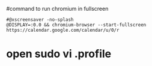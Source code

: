 #command to run chromium in fullscreen
```
#@xscreensaver -no-splash
@DISPLAY=:0.0 && chromium-browser --start-fullscreen https://calendar.google.com/calendar/u/0/r
```
# open sudo vi .profile
